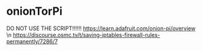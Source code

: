 # onionTorPi
DO NOT USE THE SCRIPT!!!!!!
https://learn.adafruit.com/onion-pi/overview \n
https://discourse.osmc.tv/t/saving-iptables-firewall-rules-permanently/7286/7
